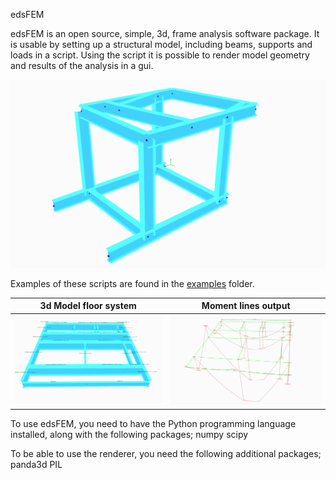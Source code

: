 edsFEM

edsFEM is an open source, simple, 3d, frame analysis software package.
It is usable by setting up a structural model, including beams, supports and loads in a script.
Using the script it is possible to render model geometry and results of the analysis in a gui.

![3d gui](examples/example_industrial_support_3d.png)

Examples of these scripts are found in the [examples](examples/) folder.

|3d Model floor system| Moment lines output|
|---|---|
|![3d floor system](examples/example_industrial_floor_3d.png)|![My](examples/example_industrial_floor_My.png)|

To use edsFEM, you need to have the Python programming language installed, along with the following packages;
numpy
scipy

To be able to use the renderer, you need the following additional packages;
panda3d
PIL
